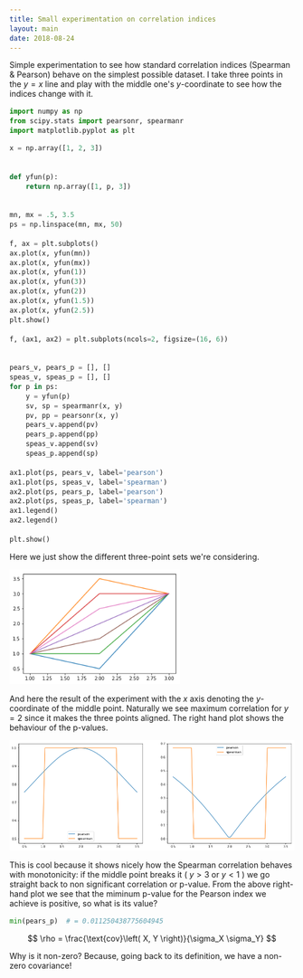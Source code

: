 ```yaml
---
title: Small experimentation on correlation indices
layout: main
date: 2018-08-24
---
```


Simple experimentation to see how standard correlation indices (Spearman & Pearson) behave on the simplest possible dataset. I take three points in the $y=x$ line and play with the middle one's $y$-coordinate to see how the indices change with it. 

```python
import numpy as np
from scipy.stats import pearsonr, spearmanr
import matplotlib.pyplot as plt
```


```python
x = np.array([1, 2, 3])


def yfun(p):
    return np.array([1, p, 3])


mn, mx = .5, 3.5
ps = np.linspace(mn, mx, 50)

f, ax = plt.subplots()
ax.plot(x, yfun(mn))
ax.plot(x, yfun(mx))
ax.plot(x, yfun(1))
ax.plot(x, yfun(3))
ax.plot(x, yfun(2))
ax.plot(x, yfun(1.5))
ax.plot(x, yfun(2.5))
plt.show()

f, (ax1, ax2) = plt.subplots(ncols=2, figsize=(16, 6))


pears_v, pears_p = [], []
speas_v, speas_p = [], []
for p in ps:
    y = yfun(p)
    sv, sp = spearmanr(x, y)
    pv, pp = pearsonr(x, y)
    pears_v.append(pv)
    pears_p.append(pp)
    speas_v.append(sv)
    speas_p.append(sp)
    
ax1.plot(ps, pears_v, label='pearson')
ax1.plot(ps, speas_v, label='spearman')
ax2.plot(ps, pears_p, label='pearson')
ax2.plot(ps, speas_p, label='spearman')
ax1.legend()
ax2.legend()

plt.show()
```

Here we just show the different three-point sets we're considering.

<img src="/files/output_1_0.png" alt="drawing" style="width:60%"/>

And here the result of the experiment with the $x$ axis denoting the $y$-coordinate of the middle point. Naturally we see maximum correlation for $y=2$ since it makes the three points aligned. The right hand plot shows the behaviour of the p-values.

![png](/files/output_1_1.png)

This is cool because it shows nicely how the Spearman correlation behaves with monotonicity: if the middle point breaks it ( $y>3$ or $y<1$ ) we go straight back to non significant correlation or p-value.
From the above right-hand plot we see that the miminum p-value for the Pearson index we achieve is positive, so what is its value?

```python
min(pears_p)  # = 0.011250438775604945
```


$$ \rho = \frac{\text{cov}\left( X, Y \right)}{\sigma_X \sigma_Y} $$

Why is it non-zero? Because, going back to its definition, we have a non-zero covariance!


